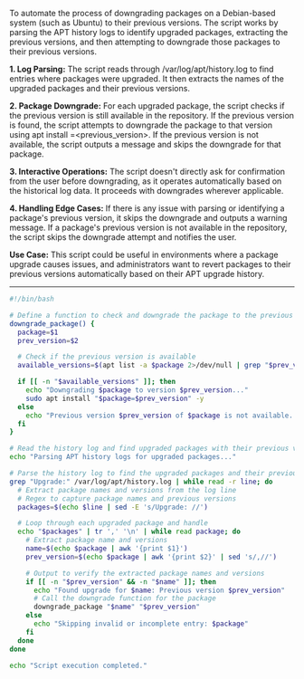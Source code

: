 To automate the process of downgrading packages on a Debian-based system (such as Ubuntu) to their previous versions. The script works by parsing the APT history logs to identify upgraded packages, extracting the previous versions, and then attempting to downgrade those packages to their previous versions.

**1. Log Parsing:**
The script reads through /var/log/apt/history.log to find entries where packages were upgraded.
It then extracts the names of the upgraded packages and their previous versions.

**2. Package Downgrade:**
For each upgraded package, the script checks if the previous version is still available in the repository.
If the previous version is found, the script attempts to downgrade the package to that version using apt install <package>=<previous_version>.
If the previous version is not available, the script outputs a message and skips the downgrade for that package.

**3. Interactive Operations:**
The script doesn't directly ask for confirmation from the user before downgrading, as it operates automatically based on the historical log data. It proceeds with downgrades wherever applicable.

**4. Handling Edge Cases:**
If there is any issue with parsing or identifying a package's previous version, it skips the downgrade and outputs a warning message.
If a package's previous version is not available in the repository, the script skips the downgrade attempt and notifies the user.

**Use Case:**
This script could be useful in environments where a package upgrade causes issues, and administrators want to revert packages to their previous versions automatically based on their APT upgrade history.

---

```bash
#!/bin/bash

# Define a function to check and downgrade the package to the previous version
downgrade_package() {
  package=$1
  prev_version=$2

  # Check if the previous version is available
  available_versions=$(apt list -a $package 2>/dev/null | grep "$prev_version" | awk -F'[/ ]' '{print $2}')

  if [[ -n "$available_versions" ]]; then
    echo "Downgrading $package to version $prev_version..."
    sudo apt install "$package=$prev_version" -y
  else
    echo "Previous version $prev_version of $package is not available. Skipping downgrade."
  fi
}

# Read the history log and find upgraded packages with their previous versions
echo "Parsing APT history logs for upgraded packages..."

# Parse the history log to find the upgraded packages and their previous versions
grep "Upgrade:" /var/log/apt/history.log | while read -r line; do
  # Extract package names and versions from the log line
  # Regex to capture package names and previous versions
  packages=$(echo $line | sed -E 's/Upgrade: //')

  # Loop through each upgraded package and handle
  echo "$packages" | tr ',' '\n' | while read package; do
    # Extract package name and versions
    name=$(echo $package | awk '{print $1}')
    prev_version=$(echo $package | awk '{print $2}' | sed 's/,//')

    # Output to verify the extracted package names and versions
    if [[ -n "$prev_version" && -n "$name" ]]; then
      echo "Found upgrade for $name: Previous version $prev_version"
      # Call the downgrade function for the package
      downgrade_package "$name" "$prev_version"
    else
      echo "Skipping invalid or incomplete entry: $package"
    fi
  done
done

echo "Script execution completed."
```